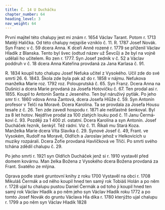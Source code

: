 ```yaml
---
title: Č. 14 U Ducháčku
chapter_number: 64
heading_level: 3
nav_weight: 64
---
```




První majitel této chalupy jest mi znám r. 1654 Václav Tarant. Potom r. 1713 Matěji Halička. Od této
chalupy nejspíše vzniklo č. 11.
R. 1787 Josef Novák. Syn Franc v č. 59 dcera Anna. K dceři Anně rozené r. 1779 se přiženil Václav
Hladík z Blanska. Tento byl švec (odtud název už Ševců) a že byl na vojně udělali ho učitelem. Ro­
zen r. 1777. Syn Josef zedník v č. 52 a Václav poddruh v č. 18 dcera Anna Kateřina provdaná za Jana
Karlasa č. 91.

R. 1834 koupil tuto chalupu Josef Neťuka učitel z Vysokého. Učil zde do své smrti 26. 6. 1843.
Škola zde byla pak až do r. 1858 v nájmu. Neťukova manželka Marie roz. 1792 roz. Polouprutská
č. 65. Syn Franz. Dcera Anna na Dušnici a dcera Marie provdaná za Josefa Hotovičku č. 67.
Ten prodal asi r. 1855. Koupil to Antonín Šanta z Jeseného. Ten byl náruživý pytlák. Po jeho smr­
ti r. 1860 vdova Anna Žantová, dcera Josefa Hlůže č. 59. Syn Antonín profesor v Telči na Moravě.
Dcera Karolína. Ta se provdala za Josefa Housu tesaře z č. 26. Ten zde zavedl hospodu r. 1871 ale
nešťastně šenkoval. Byl za 8 let hotov. Nejdříve prodal za 100 zlatých louku pod č. 11 Janu Čermá­
kovi č. 93. Později za 1 400 zl. ostatní. Dcera Karolína a syn Antonín.
Josef Ducháček řezník, šenkýř. Též rádní. Viz č. 11. Říkali mu Stará Koza. Manželka Marie dcera
Víta Slavíka č. 29. Synové Josef č. 49, Frant. ve Vysokém, Rudolf na Moravě, Oldřich a Jaroslav jehož
v Helkovicích u muziky rozpárali. Dcera Žofie provdaná Havlíčková ve Třičí. Po smrti svého tchána
zdědil chalupu č. 29.


Po jeho smrti r. 1921 syn Oldřich Ducháček jenž si r. 1910 vystavěl před domem kovárnu. Man­
želka Božena z Vysokého dcera Božena provdaná za Frant. Svatého ze mlýna.


Oprava podle staré gruntovní knihy z roku 1700
Vystavěl na obci r. 1708 Mikuláš Čermák a od něho koupil hned ten samý rok Tobiáš Holán a po
něm r. 1728 ujal tu chalupu pustou Daniel Čermák a od toho ji koupil hned ten samý rok Václav
Hladík a po něm jeho syn Václav Hladík roku 1772 a po tomto Josef Novák do gruntu Václava Hla­
díka r. 1780 kterýžto ujal chalupu r. 1799 a po něm syn Václav Hladík 1828
